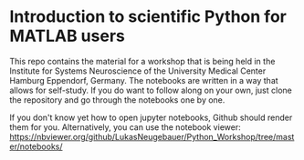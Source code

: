 # Introduction to scientific Python for MATLAB users

This repo contains the material for a workshop that is being held in the Institute for Systems Neuroscience of the University Medical Center Hamburg Eppendorf, Germany. The notebooks are written in a way that allows for self-study. If you do want to follow along on your own, just clone the repository and go through the notebooks one by one.

If you don't know yet how to open jupyter notebooks, Github should render them for you. Alternatively, you can use the notebook viewer: https://nbviewer.org/github/LukasNeugebauer/Python_Workshop/tree/master/notebooks/
